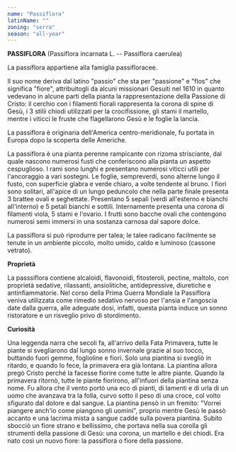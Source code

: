 ```yaml
---
name: "Passiflora"
latinName: ""
zoning: "serra"
season: "all-year"
---
```


**PASSIFLORA** (Passiflora incarnata L. -- Passiflora caerulea)

La passiflora appartiene alla famiglia passifloracee.

Il suo nome deriva dal latino "passio" che sta per "passione" e "flos"
che significa "fiore", attribuitogli da alcuni missionari Gesuiti nel
1610 in quanto vedevano in alcune parti della pianta la rappresentazione
della Passione di Cristo: il cerchio con i filamenti fiorali rappresenta
la corona di spine di Gesù, i 3 stilii chiodi utilizzati per la
crocifissione, gli stami il martello, mentre i viticci le fruste che
flagellarono Gesù e le foglie la lancia.

La passiflora è originaria dell'America centro-meridionale, fu portata
in Europa dopo la scoperta delle Americhe.

La passiflora è una pianta perenne rampicante con rizoma strisciante,
dal quale nascono numerosi fusti che conferiscono alla pianta un aspetto
cespuglioso. I rami sono lunghi e presentano numerosi viticci utili per
l'ancoraggio a vari sostegni. Le foglie, sempreverdi, sono alterne lungo
il fusto, con superficie glabra e verde chiaro, a volte tendente al
bruno. I fiori sono solitari, all'apice di un lungo peduncolo che nella
parte finale presenta 3 brattee ovali e seghettate. Presentano 5 sepali
(verdi all'esterno e bianchi all'interno) e 5 petali bianchi e sottili.
Internamente presenta una corona di filamenti viola, 5 stami e l'ovario.
I frutti sono bacche ovali che contengono numerosi semi immersi in una
sostanza carnosa dal sapore dolce.

La passiflora si può riprodurre per talea; le talee radicano facilmente
se tenute in un ambiente piccolo, molto umido, caldo e luminoso (cassone
vetrato).

**Proprietà**

La passsiflora contiene alcaloidi, flavonoidi, fitosteroli, pectine,
maltolo, con proprietà sedative, rilassanti, ansiolitiche,
antidepressive, diuretiche e antinfiammatorie. Nel corso della Prima
Guerra Mondiale la Passiflora veniva utilizzata come rimedio sedativo
nervoso per l'ansia e l'angoscia date dalla guerra, alle adeguate dosi,
infatti, questa pianta induce un sonno ristoratore e un risveglio privo
di stordimento.

**Curiosità**

Una leggenda narra che secoli fa, all'arrivo della Fata Primavera, tutte
le piante si svegliarono dal lungo sonno invernale grazie al suo tocco,
buttando fuori gemme, foglioline e fiori. Solo una piantina si svegliò
in ritardo, e quando lo fece, la primavera era già lontana. La piantina
allora pregò Cristo perché la facesse fiorire come tutte le altre
piante. Quando la primavera ritornò, tutte le piante fiorirono,
all'infuori della piantina senza nome. Fu allora che il vento portò una
eco di pianti, di lamenti e di urla di un uomo che avanzava tra la
folla, curvo sotto il peso di una croce, col volto sfigurato dal dolore
e dal sangue. La piantina pensò in un fremito: "Vorrei piangere anch'io
come piangono gli uomini", proprio mentre Gesù le passò accanto e una
lacrima mista a sangue cadde sulla povera piantina. Subito sbocciò un
fiore strano e bellissimo, che portava nella sua corolla gli strumenti
della passione di Gesù: una corona, un martello e dei chiodi. Era nato
così un nuovo fiore: la passiflora o fiore della passione.
